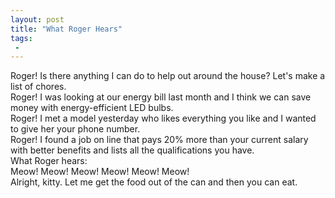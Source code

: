 ```yaml
---
layout: post
title: "What Roger Hears"
tags:
 -
---
```


<style>
  .frame:last-child:after {
    bottom: 5px;
  }
</style>

<div class="frames">
  <div class="frame frame-orange">
    <div class="bubble bubble-bottom">
      Roger! Is there anything I can do to help out around the house? Let's make a list of chores.
    </div>
  </div>
  <div class="frame frame-orange">
    <div class="bubble bubble-bottom">
      Roger! I was looking at our energy bill last month and I think we can save money with energy-efficient LED bulbs.
    </div>
  </div>
  <div class="frame frame-orange">
    <div class="bubble bubble-bottom">
      Roger! I met a model yesterday who likes everything you like and I wanted to give her your phone number.
    </div>
  </div>
  <div class="frame frame-orange">
    <div class="bubble bubble-bottom">
      Roger! I found a job on line that pays 20% more than your current salary with better benefits and lists all the qualifications you have.
    </div>
  </div>
  <div class="frame frame-orange caption-top">
    <aside>What Roger hears:</aside>
    <div class="bubble bubble-bottom">
      Meow! Meow! Meow! Meow! Meow! Meow! 
    </div>
    <div class="bubble bubble-right bubble-middle">
      Alright, kitty. Let me get the food out of the can and then you can eat.
    </div>
  </div>
</div>

<div data-img="what-roger-hears"></div>
